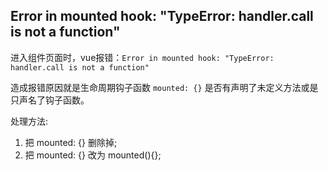 ## Error in mounted hook: "TypeError: handler.call is not a function"

进入组件页面时，vue报错：`Error in mounted hook: "TypeError: handler.call is not a function"`

造成报错原因就是生命周期钩子函数 `mounted: {}` 是否有声明了未定义方法或是只声名了钩子函数。

处理方法:

1. 把 mounted: {} 删除掉;
2. 把 mounted: {} 改为 mounted(){};

## 